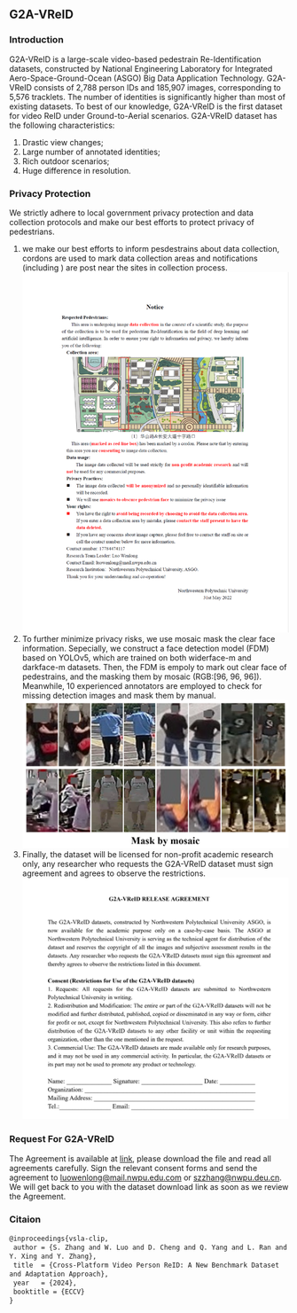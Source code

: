 ﻿## G2A-VReID

### Introduction
G2A-VReID is a large-scale video-based pedestrain Re-Identification datasets, constructed by National Engineering Laboratory for Integrated 
Aero-Space-Ground-Ocean (ASGO) Big Data Application Technology. G2A-VReID consists of 2,788 person IDs and 185,907 images, 
corresponding to 5,576 tracklets. The number of identities is significantly higher than most of existing datasets. To
best of our knowledge, G2A-VReID is the first dataset for video ReID under Ground-to-Aerial scenarios. 
G2A-VReID dataset has the following characteristics: 
1) Drastic view changes; 
2) Large number of annotated identities;
3) Rich outdoor scenarios;
4) Huge difference in resolution.

### Privacy Protection
We strictly adhere to local government privacy protection and data collection 
protocols and make our best efforts to protect privacy of pedestrians. 
1) we make our best efforts to inform pesdestrains about data collection, 
cordons are used to mark data collection areas and notifications (including ) are 
post near the sites in collection process. 
![img.png](./images/notification.png)
2) To further minimize privacy risks, 
we use mosaic mask the clear face information. Sepecially, we construct a 
face detection model (FDM) based on YOLOv5, which are trained on 
both widerface-m and darkface-m datasets. Then, the FDM is empoly to mark out 
clear face of pedestrains, and the masking them by mosaic (RGB:[96, 96, 96]). Meanwhile, 
10 experienced annotators are employed to check for missing detection images 
and mask them by manual.
![img_1.png](./images/img_1.png)
3) Finally, the dataset will be licensed for non-profit academic 
research only, any researcher who requests the G2A-VReID dataset must sign agreement 
and agrees to observe the restrictions. 
![img.png](images/agreement.png)

### Request For G2A-VReID
The Agreement is available at [link](https://drive.google.com/file/d/1YlGf1pGWNbiE_oS-HfZIPBx4BjtHDUFU/view?usp=sharing), please download the file and read all agreements carefully. 
Sign the relevant consent forms and send the agreement to luowenlong@mail.nwpu.edu.com or szzhang@nwpu.deu.cn. 
We will get back to you with the dataset download link as soon as we review the Agreement.

### Citaion
```
@inproceedings{vsla-clip,
 author = {S. Zhang and W. Luo and D. Cheng and Q. Yang and L. Ran and Y. Xing and Y. Zhang},
 title  = {Cross-Platform Video Person ReID: A New Benchmark Dataset and Adaptation Approach},
 year   = {2024},
 booktitle = {ECCV}
}
```